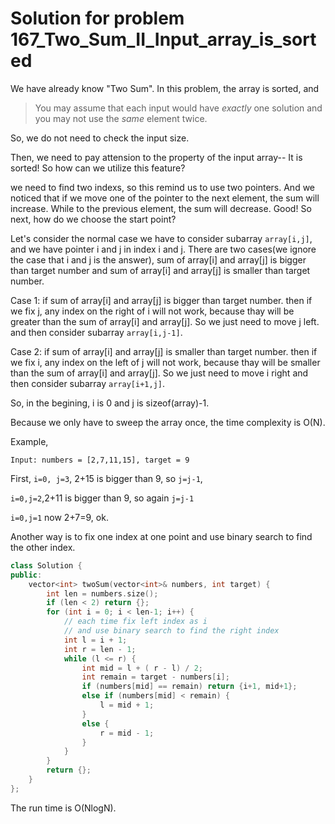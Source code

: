 # Solution for problem 167_Two_Sum_II_Input_array_is_sorted

We have already know "Two Sum". In this problem, the array is sorted, and

> You may assume that each input would have *exactly* one solution and you may not use the *same* element twice.

So, we do not need to check the input size. 

Then, we need to pay attension to the property of the input array-- It is sorted! So how can we utilize this feature?

we need to find two indexs, so this remind us to use two pointers. And we noticed that if we move one of the pointer to the next element, the sum will increase. While to the previous element, the sum will decrease. Good! So next, how do we choose the start point?

Let's consider the normal case we have to consider subarray `array[i,j]`, and we have pointer i and j in index i and j. There are two cases(we ignore the case that i and j is the answer), sum of array[i] and array[j] is bigger than target number and sum of array[i] and array[j] is smaller than target number. 

Case 1: if sum of array[i] and array[j] is bigger than target number. then if we fix j, any index on the right of i will not work, because thay will be greater than the sum of array[i] and array[j]. So we just need to move j left. and then consider subarray `array[i,j-1]`.

Case 2: if sum of array[i] and array[j] is smaller than target number. then if we fix i, any index on the left of j will not work, because thay will be smaller than the sum of array[i] and array[j]. So we just need to move i right and then consider subarray `array[i+1,j]`.

So, in the begining, i is 0 and j is sizeof(array)-1.

Because we only have to sweep the array once, the time complexity is O(N).

Example,

`Input: numbers = [2,7,11,15], target = 9`

First, `i=0, j=3`, 2+15 is bigger than 9, so `j=j-1`,

`i=0,j=2`,2+11 is bigger than 9, so again `j=j-1`

`i=0,j=1` now 2+7=9, ok.





Another way is to fix one index at one point and use binary search to find the other index.

```c++
class Solution {
public:
    vector<int> twoSum(vector<int>& numbers, int target) {
        int len = numbers.size();
        if (len < 2) return {};
        for (int i = 0; i < len-1; i++) {
            // each time fix left index as i
            // and use binary search to find the right index
            int l = i + 1;
            int r = len - 1;
            while (l <= r) {
                int mid = l + ( r - l) / 2;
                int remain = target - numbers[i];
                if (numbers[mid] == remain) return {i+1, mid+1};
                else if (numbers[mid] < remain) {
                    l = mid + 1;
                }
                else {
                    r = mid - 1;
                }
            }
        }
        return {};
    }
};
```



The run time is O(NlogN).